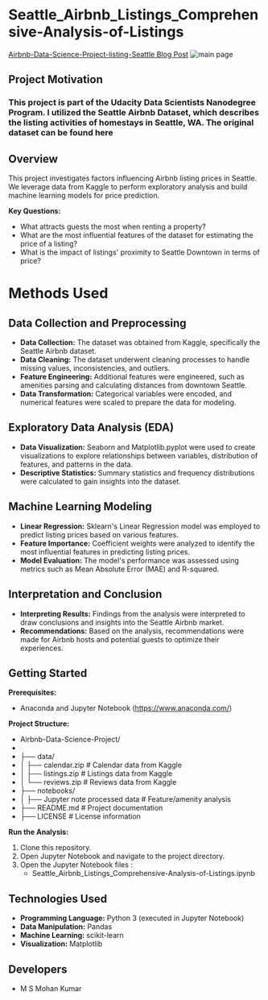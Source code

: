 # Seattle_Airbnb_Listings_Comprehensive-Analysis-of-Listings

[Airbnb-Data-Science-Project-listing-Seattle Blog Post](https://medium.com/@msmohan.kumar2/seattle-airbnb-listings-comprehensive-analysis-of-listings-trends-and-insights-e946ad20ec67)
![main page](https://github.com/msmohankumar/House_Price_Prediction/assets/153971484/b6921762-fce8-43b2-bcc7-139b4d1e52a8)

## Project Motivation
### This project is part of the Udacity Data Scientists Nanodegree Program. I utilized the Seattle Airbnb Dataset, which describes the listing activities of homestays in Seattle, WA. The original dataset can be found here

## Overview

This project investigates factors influencing Airbnb listing prices in Seattle. We leverage data from Kaggle to perform exploratory analysis and build machine learning models for price prediction.

**Key Questions:**

* What attracts guests the most when renting a property?
* What are the most influential features of the dataset for estimating the price of a listing?
* What is the impact of listings' proximity to Seattle Downtown in terms of price?

# Methods Used

## Data Collection and Preprocessing

- **Data Collection:** The dataset was obtained from Kaggle, specifically the Seattle Airbnb dataset.
- **Data Cleaning:** The dataset underwent cleaning processes to handle missing values, inconsistencies, and outliers.
- **Feature Engineering:** Additional features were engineered, such as amenities parsing and calculating distances from downtown Seattle.
- **Data Transformation:** Categorical variables were encoded, and numerical features were scaled to prepare the data for modeling.

## Exploratory Data Analysis (EDA)

- **Data Visualization:** Seaborn and Matplotlib.pyplot were used to create visualizations to explore relationships between variables, distribution of features, and patterns in the data.
- **Descriptive Statistics:** Summary statistics and frequency distributions were calculated to gain insights into the dataset.

## Machine Learning Modeling

- **Linear Regression:** Sklearn's Linear Regression model was employed to predict listing prices based on various features.
- **Feature Importance:** Coefficient weights were analyzed to identify the most influential features in predicting listing prices.
- **Model Evaluation:** The model's performance was assessed using metrics such as Mean Absolute Error (MAE) and R-squared.

## Interpretation and Conclusion

- **Interpreting Results:** Findings from the analysis were interpreted to draw conclusions and insights into the Seattle Airbnb market.
- **Recommendations:** Based on the analysis, recommendations were made for Airbnb hosts and potential guests to optimize their experiences.



## Getting Started

**Prerequisites:**

* Anaconda and Jupyter Notebook (https://www.anaconda.com/)


**Project Structure:**

* Airbnb-Data-Science-Project/
*
* ├── data/
* │  ├── calendar.zip        # Calendar data from Kaggle
* │  ├── listings.zip        # Listings data from Kaggle
* │  └── reviews.zip          # Reviews data from Kaggle
* ├── notebooks/
* │  ├── Jupyter note processed data  # Feature/amenity analysis
* ├── README.md              # Project documentation
* ├── LICENSE                # License information


**Run the Analysis:**

1. Clone this repository.
2. Open Jupyter Notebook and navigate to the project directory.
3. Open the Jupyter Notebook files :
    * Seattle_Airbnb_Listings_Comprehensive-Analysis-of-Listings.ipynb
    

## Technologies Used

* **Programming Language:** Python 3 (executed in Jupyter Notebook)
* **Data Manipulation:** Pandas
* **Machine Learning:** scikit-learn
* **Visualization:** Matplotlib


## Developers

* M S Mohan Kumar
